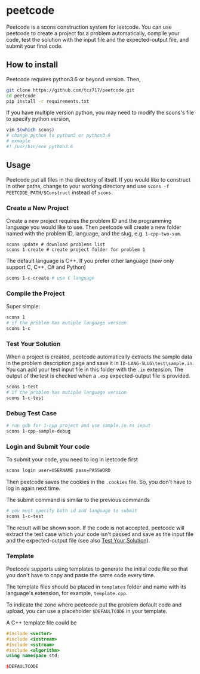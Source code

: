 # peetcode

Peetcode is a scons construction system for leetcode. You can use peetcode to create a project for a problem automatically, compile your code, test the solution with the input file and the expected-output file, and submit your final code.

## How to install

Peetcode requires python3.6 or beyond version. Then,

```bash
git clone https://github.com/tcz717/peetcode.git
cd peetcode
pip install -r requirements.txt
```

If you have multiple version python, you may need to modify the scons's file to specify python version,

```bash
vim $(which scons)
# change python to python3 or python3.6
# exmaple
#! /usr/bin/env python3.6
```

## Usage

Peetcode put all files in the directory of itself. If you would like to construct in other paths, change to your working directory and use `scons -f PEETCODE_PATH/SConstruct` instead of `scons`.

### Create a New Project

Create a new project requires the problem ID and the programming language you would like to use. Then peetcode will create a new folder named with the problem ID, language, and the slug, e.g. `1-cpp-two-sum`.

```shell
scons update # download problems list
scons 1-create # create project folder for problem 1
```

The default language is C++. If you prefer other language (now only support C, C++, C# and Python)

```bash
scons 1-c-create # use C language
```

### Compile the Project

Super simple:

```bash
scons 1
# if the problem has mutiple language version
scons 1-c
```

### Test Your Solution

When a project is created, peetcode automatically extracts the sample data in the problem description page and save it in `ID-LANG-SLUG\test\sample.in`. You can add your test input file in this folder with the `.in` extension. The output of the test is checked when a `.exp` expected-output file is provided.

```bash
scons 1-test
# if the problem has mutiple language version
scons 1-c-test
```

### Debug Test Case

```bash
# run gdb for 1-cpp project and use sample.in as input
scons 1-cpp-sample-debug
```

### Login and Submit Your code

To submit your code, you need to log in leetcode first

```bash
scons login user=USERNAME pass=PASSWORD
```

Then peetcode saves the cookies in the `.cookies` file. So, you don't have to log in again next time.

The submit command is similar to the previous commands

```bash
# you must specify both id and language to submit
scons 1-c-test
```

The result will be shown soon. If the code is not accepted, peetcode will extract the test case which your code isn't passed and save as the input file and the expected-output file (see also [Test Your Solution](#test-your-solution)).

### Template

Peetcode supports using templates to generate the initial code file so that you don't have to copy and paste the same code every time.

The template files should be placed in `templates` folder and name with its language's extension, for example, `template.cpp`.

To indicate the zone where peetcode put the problem default code and upload, you can use a placeholder `$DEFAULTCODE` in your template.

A C++ template file could be

```cpp
#include <vector>
#include <iostream>
#include <sstream>
#include <algorithm>
using namespace std;

$DEFAULTCODE
```